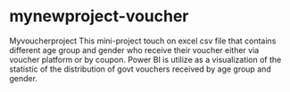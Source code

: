 # mynewproject-voucher
Myvoucherproject
This mini-project touch on excel csv file that contains different age group and gender who receive their voucher either via voucher platform or by coupon.
Power BI is utilize as a visualization of the statistic of the distribution of govt vouchers received by age group and gender.
